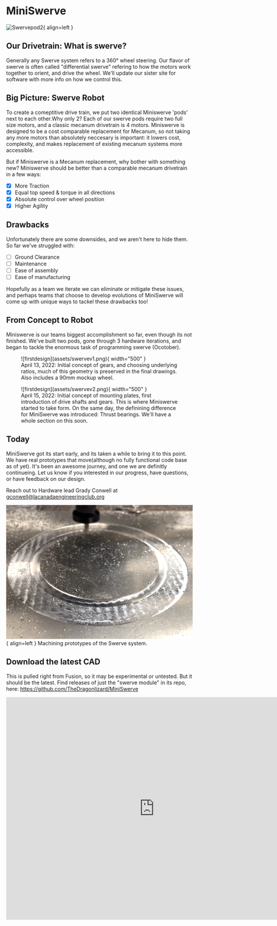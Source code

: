 <link rel="preconnect" href="https://rsms.me/">
<link rel="stylesheet" href="https://rsms.me/inter/inter.css">

# MiniSwerve
![Swervepod2](assets/IMG_3590.png){ align=left }

## Our Drivetrain: What is swerve?

Generally any Swerve system refers to a 360° wheel steering. Our flavor of swerve is often called "differential swerve" refering to how the motors work together to orient, and drive the wheel. We'll update our sister site for software with more info on how we control this. 

## Big Picture: Swerve Robot

To create a comeptitive drive train, we put two identical Miniswerve 'pods' next to each other.Why only 2? Each of our swerve pods require two full size motors, and a classic mecanum drivetrain is 4 motors. Miniswerve is designed to be a cost comparable replacement for Mecanum, so not taking any more motors than absolutely neccesary is important: it lowers cost, complexity, and makes replacement of existing mecanum systems more accessible. 

But if Miniswerve is a Mecanum replacement, why bother with something new?
Miniswerve should be better than a comparable mecanum drivetrain in a few ways: 

- [x] More Traction 
- [x] Equal top speed & torque in all directions
- [x] Absolute control over wheel position
- [x] Higher Agility

## Drawbacks

Unfortunately there are some downsides, and we aren't here to hide them. So far we've struggled with: 

- [ ] Ground Clearance
- [ ] Maintenance
- [ ] Ease of assembly
- [ ] Ease of manufacturing

Hopefully as a team we iterate we can eliminate or mitigate these issues, and perhaps teams that choose to develop evolutions of MiniSwerve will come up with unique ways to tackel these drawbacks too!

## From Concept to Robot

Miniswerve is our teams biggest accomplishment so far, even though its not finished. 
We've built two pods, gone through 3 hardware iterations, and began to tackle the enormous task of programming swerve (Ocotober). 

<figure markdown>
  ![firstdesign](assets/swervev1.png){ width="500" }
  <figcaption>April 13, 2022: Initial concept of gears, and choosing underlying ratios, much of this geometry is preserved in the final drawings. Also includes a 90mm mockup wheel. </figcaption>
</figure>

<figure markdown>
  ![firstdesign](assets/swervev2.png){ width="500" }
  <figcaption>April 15, 2022: Initial concept of mounting plates, first introduction of drive shafts and gears. This is where Miniswerve started to take form. On the same day, the definining difference for MiniSwerve was introduced: Thrust bearings. We'll have a whole section on this soon. </figcaption>
</figure>


## Today

MiniSwerve got its start early, and its taken a while to bring it to this point. We have real prototypes that move(although no fully functional code base as of yet). It's been an awesome journey, and one we are definitly continueing. Let us know if you interested in our progress, have questions, or have feedback on our design. 

Reach out to Hardware lead Grady Conwell at gconwell@lacanadaengineeringclub.org 

![MachiningSwerve](assets/swervemachinepic1.png){ align=left }
Machining prototypes of the Swerve system. 

## Download the latest CAD
This is pulled right from Fusion, so it may be experimental or untested. But it should be the latest. Find releases of just the "swerve module" in its repo, here: https://github.com/TheDragonlizard/MiniSwerve  

<iframe src="https://icloud11636.autodesk360.com/shares/public/SH35dfcQT936092f0e43955c17b2f02d9e36?mode=embed" width="800" height="600" allowfullscreen="true" webkitallowfullscreen="true" mozallowfullscreen="true"  frameborder="0"></iframe>


